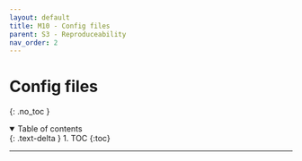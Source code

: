 ```yaml
---
layout: default
title: M10 - Config files
parent: S3 - Reproduceability
nav_order: 2
---
```


# Config files
{: .no_toc }

<details open markdown="block">
  <summary>
    Table of contents
  </summary>
  {: .text-delta }
1. TOC
{:toc}
</details>

---